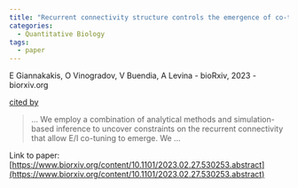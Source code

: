 ```yaml
---
title: "Recurrent connectivity structure controls the emergence of co-tuned excitation and inhibition"
categories:
  - Quantitative Biology
tags:
  - paper
---
```

E Giannakakis, O Vinogradov, V Buendia, A Levina - bioRxiv, 2023 - biorxiv.org

[cited by](https://scholar.google.com/scholar?cites=6810493978059380896&as_sdt=4000005&sciodt=0,18&hl=en&num=20) 

>… We employ a combination of analytical methods and simulation-based inference to uncover constraints on the recurrent connectivity that allow E/I co-tuning to emerge. We …

Link to paper: [https://www.biorxiv.org/content/10.1101/2023.02.27.530253.abstract](https://www.biorxiv.org/content/10.1101/2023.02.27.530253.abstract)

